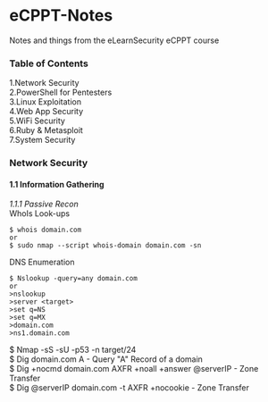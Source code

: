 # eCPPT-Notes
Notes and things from the eLearnSecurity eCPPT course

### Table of Contents
1.Network Security  
2.PowerShell for Pentesters  
3.Linux Exploitation  
4.Web App Security  
5.WiFi Security  
6.Ruby & Metasploit  
7.System Security  

### Network Security  
#### 1.1 Information Gathering
_1.1.1 Passive Recon_  
WhoIs Look-ups
```
$ whois domain.com
or
$ sudo nmap --script whois-domain domain.com -sn
```
DNS Enumeration

```
$ Nslookup -query=any domain.com
or
>nslookup
>server <target>
>set q=NS
>set q=MX
>domain.com
>ns1.domain.com
```
$ Nmap -sS -sU -p53 -n target/24  
$ Dig domain.com A - Query "A" Record of a domain  
$ Dig +nocmd domain.com AXFR +noall +answer @serverIP - Zone Transfer  
$ Dig @serverIP domain.com -t AXFR +nocookie - Zone Transfer  

